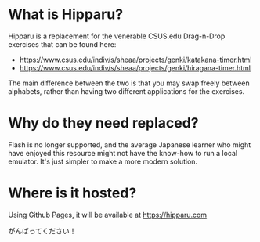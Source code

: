 # What is Hipparu?
 
Hipparu is a replacement for the venerable CSUS.edu Drag-n-Drop exercises that can be found here: 
 - https://www.csus.edu/indiv/s/sheaa/projects/genki/katakana-timer.html
 - https://www.csus.edu/indiv/s/sheaa/projects/genki/hiragana-timer.html
 
The main difference between the two is that you may swap freely between alphabets, rather than having two different applications for the exercises. 
 
# Why do they need replaced?

Flash is no longer supported, and the average Japanese learner who might have enjoyed this resource might not have the know-how to run a local emulator. It's just simpler to make a more modern solution. 

# Where is it hosted?

Using Github Pages, it will be available at https://hipparu.com

がんばってください！

